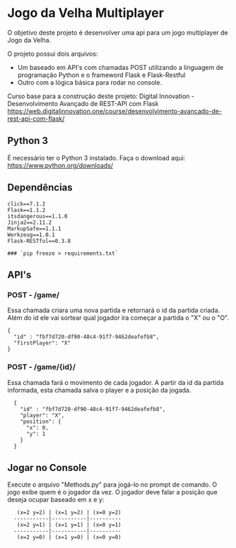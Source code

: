 # Jogo da Velha Multiplayer

O objetivo deste projeto é desenvolver uma api para um jogo multiplayer de Jogo da Velha.

O projeto possui dois arquivos:
  - Um baseado em API's com chamadas POST utilizando a linguagem de programação Python e o frameword Flask e Flask-Restful
  - Outro com a lógica básica para rodar no console.

Curso base para a construção deste projeto:
Digital Innovation - Desenvolvimento Avançado de REST-API com Flask
https://web.digitalinnovation.one/course/desenvolvimento-avancado-de-rest-api-com-flask/

## Python 3

É necessário ter o Python 3 instalado. Faça o download aqui: https://www.python.org/downloads/

## Dependências

    click==7.1.2
    Flask==1.1.2
    itsdangerous==1.1.0
    Jinja2==2.11.2
    MarkupSafe==1.1.1
    Werkzeug==1.0.1
    Flask-RESTful==0.3.8
    
    ### `pip freeze > requirements.txt`

## API's

### POST - /game/
Essa chamada criara uma nova partida e retornará o id da partida criada. 
Além do id ele vai sortear qual jogador ira começar a partida o "X" ou o "O".

    {
      "id" : "fbf7d720-df90-48c4-91f7-9462deafefb8",
      "firstPlayer": "X"
    }


### POST - /game/{id}/
Essa chamada fará o movimento de cada jogador.
A partir da id da partida informada, esta chamada salva o player e a posição da jogada.

      {
        "id" : "fbf7d720-df90-48c4-91f7-9462deafefb8",
        "player": "X",
        "position": {
          "x": 0,
          "y": 1
        }
      }

## Jogar no Console
Execute o arquivo "Methods.py" para jogá-lo no prompt de comando. 
O jogo exibe quem é o jogador da vez.
O jogador deve falar a posição que deseja ocupar baseado em x e y:

       (x=2 y=2) | (x=1 y=2) | (x=0 y=2)
      -----------|-----------|----------
       (x=2 y=1) | (x=1 y=1) | (x=0 y=1)
      -----------|-----------|----------
       (x=2 y=0) | (x=1 y=0) | (x=0 y=0)
